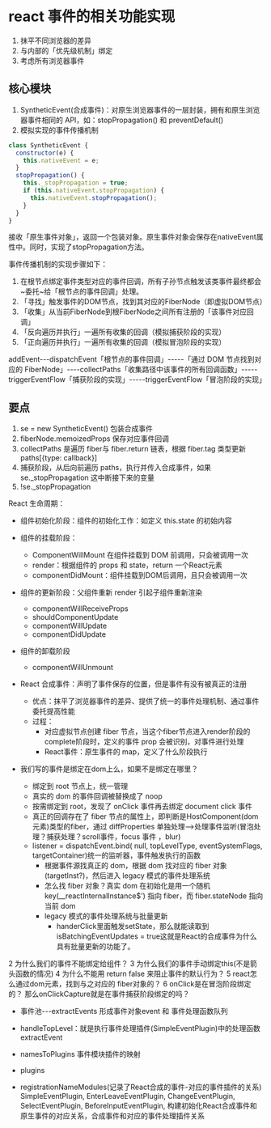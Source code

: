 # react 事件的相关功能实现

1. 抹平不同浏览器的差异
2. 与内部的「优先级机制」绑定
3. 考虑所有浏览器事件

## 核心模块

1. SyntheticEvent(合成事件)：对原生浏览器事件的一层封装，拥有和原生浏览器事件相同的 API，如：stopPropagation() 和 preventDefault()
2. 模拟实现的事件传播机制

```javascript
class SyntheticEvent {
  constructor(e) {
    this.nativeEvent = e;
  }
  stopPropagation() {
    this._stopPropagation = true;
    if (this.nativeEvent.stopPropagation) {
      this.nativeEvent.stopPropagation();
    }
  }
}
```

接收「原生事件对象」，返回一个包装对象。原生事件对象会保存在nativeEvent属性中。同时，实现了stopPropagation方法。

事件传播机制的实现步骤如下：

1. 在根节点绑定事件类型对应的事件回调，所有子孙节点触发该类事件最终都会~委托~给「根节点的事件回调」处理。
2. 「寻找」触发事件的DOM节点，找到其对应的FiberNode（即虚拟DOM节点）
3. 「收集」从当前FiberNode到根FiberNode之间所有注册的「该事件对应回调」
4. 「反向遍历并执行」一遍所有收集的回调（模拟捕获阶段的实现）
5. 「正向遍历并执行」一遍所有收集的回调（模拟冒泡阶段的实现）

addEvent---dispatchEvent「根节点的事件回调」-----「通过 DOM 节点找到对应的 FiberNode」----collectPaths「收集路径中该事件的所有回调函数」-----triggerEventFlow「捕获阶段的实现」-----triggerEventFlow「冒泡阶段的实现」

## 要点

1. se = new SyntheticEvent() 包装合成事件
2. fiberNode.memoizedProps 保存对应事件回调
3. collectPaths 是遍历 fiber与 fiber.return 链表，根据 fiber.tag 类型更新paths[{type: callback}]
4. 捕获阶段，从后向前遍历 paths，执行并传入合成事件，如果 se._stopPropagation 这中断接下来的变量
5. !se._stopPropagation


React 生命周期：

+ 组件初始化阶段：组件的初始化工作：如定义 this.state 的初始内容
+ 组件的挂载阶段：
  + ComponentWillMount 在组件挂载到 DOM 前调用，只会被调用一次
  + render：根据组件的 props 和 state，return 一个React元素
  + componentDidMount：组件挂载到DOM后调用，且只会被调用一次
+ 组件的更新阶段：父组件重新 render 引起子组件重新渲染
  + componentWillReceiveProps
  + shouldComponentUpdate
  + componentWillUpdate
  + componentDidUpdate
+ 组件的卸载阶段
  + componentWillUnmount
+ React 合成事件：声明了事件保存的位置，但是事件有没有被真正的注册
  + 优点：抹平了浏览器事件的差异、提供了统一的事件处理机制、通过事件委托提高性能
  + 过程：
    + 对应虚拟节点创建 fiber 节点，当这个fiber节点进入render阶段的complete阶段时，定义的事件 prop 会被识别，对事件进行处理
    + React事件：原生事件的 map，定义了什么阶段执行

+ 我们写的事件是绑定在dom上么，如果不是绑定在哪里？
  + 绑定到 root 节点上，统一管理
  + 真实的 dom 的事件回调被替换成了 noop
  + 按需绑定到 root，发现了 onClick 事件再去绑定 document click 事件
  + 真正的回调存在了 fiber 节点的属性上，即判断是HostComponent(dom元素)类型的fiber，通过 diffProperties 单独处理-->处理事件监听(冒泡处理？捕获处理？scroll事件，focus 事件 ，blur)
  + listener = dispatchEvent.bind( null, topLevelType, eventSystemFlags, targetContainer)统一的监听器，事件触发执行的函数
    + 根据事件源找真正的 dom，根据 dom 找对应的 fiber 对象(targetInst?)，然后进入 legacy 模式的事件处理系统
    + 怎么找 fiber 对象？真实 dom 在初始化是用一个随机 key(__reactInternalInstance$') 指向 fiber，而 fiber.stateNode 指向当前 dom
    + legacy 模式的事件处理系统与批量更新
      + handerClick里面触发setState，那么就能读取到 isBatchingEventUpdates = true这就是React的合成事件为什么具有批量更新的功能了。


2 为什么我们的事件不能绑定给组件？
3 为什么我们的事件手动绑定this(不是箭头函数的情况)
4 为什么不能用 return false 来阻止事件的默认行为？
5 react怎么通过dom元素，找到与之对应的 fiber对象的？
6 onClick是在冒泡阶段绑定的？ 那么onClickCapture就是在事件捕获阶段绑定的吗？

+ 事件池---extractEvents 形成事件对象event 和 事件处理函数队列
+ handleTopLevel：就是执行事件处理插件(SimpleEventPlugin)中的处理函数extractEvent

+ namesToPlugins 事件模块插件的映射
+ plugins
+ registrationNameModules(记录了React合成的事件-对应的事件插件的关系)
SimpleEventPlugin,
EnterLeaveEventPlugin,
ChangeEventPlugin,
SelectEventPlugin,
BeforeInputEventPlugin,
构建初始化React合成事件和原生事件的对应关系，合成事件和对应的事件处理插件关系
